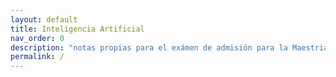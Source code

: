 ```yaml
---
layout: default
title: Inteligencia Artificial
nav_order: 0
description: "notas propias para el exámen de admisión para la Maestria en Inteligencia Artificial en la Universidad Veracruzana."
permalink: /
---
```

